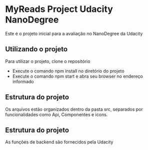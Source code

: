 # MyReads Project Udacity NanoDegree

Este é o projeto inicial para a avaliação no NanoDegree da Udacity

## Utilizando o projeto

Para utilizar o projeto, clone o repositório

* Execute o comando npm install no diretório do projeto
* Execute o comando npm start e abra seu browser no endereço informado

## Estrutura do projeto
Os arquivos estão organizados dentro da pasta src, separados por funcionalidades como Api, Componentes e icons.


## Estrutura do projeto
As funções de backend são fornecidos pela Udacity
